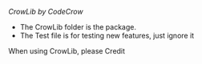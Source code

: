 _CrowLib by CodeCrow_ 
- The CrowLib folder is the package.
- The Test file is for testing new features, just ignore it

When using CrowLib, please Credit
